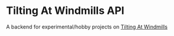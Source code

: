 # Tilting At Windmills API
A backend for experimental/hobby projects on [Tilting At Windmills](https://tiltingatwindmills.dev)
